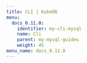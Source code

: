 ```yaml
---
title: CLI | KubeDB
menu:
  docs_0.11.0:
    identifier: my-cli-mysql
    name: Cli
    parent: my-mysql-guides
    weight: 45
menu_name: docs_0.11.0
---
```


